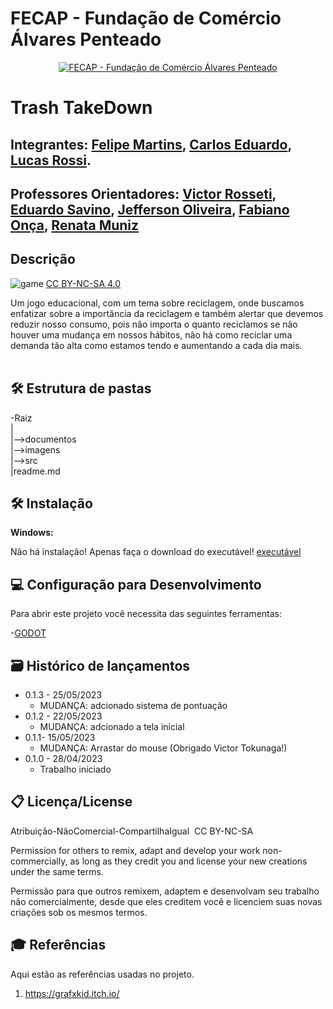 # FECAP - Fundação de Comércio Álvares Penteado

<p align="center">
<a href= "https://www.fecap.br/"><img src="https://encrypted-tbn0.gstatic.com/images?q=tbn:ANd9GcRhZPrRa89Kma0ZZogxm0pi-tCn_TLKeHGVxywp-LXAFGR3B1DPouAJYHgKZGV0XTEf4AE&usqp=CAU" alt="FECAP - Fundação de Comércio Álvares Penteado" border="0"></a>
</p>

# Trash TakeDown


## Integrantes: <a href="https://www.linkedin.com/in/ifelipemartins">Felipe Martins</a>, <a href="https://www.linkedin.com/in/carlos-eduardo-pereira-bento-89536222a">Carlos Eduardo</a>, <a href="">Lucas Rossi</a>.

## Professores Orientadores: <a href="https://www.linkedin.com/in/victorbarq/">Victor Rosseti</a>, <a href="https://www.linkedin.com/in/eduardo-savino-gomes-77833a10/">Eduardo Savino</a>, <a href="https://www.linkedin.com/in/jefferson-silva-2193b323/?originalSubdomain=br">Jefferson Oliveira</a>, <a href="https://www.linkedin.com/in/fabiano-on%C3%A7a-3214a12/">Fabiano Onça</a>, <a href="https://www.linkedin.com/in/remuniz/">Renata Muniz</a>

## Descrição

<p align="center">


![game](https://github.com/2023-1-MCC1/Projeto6/assets/135656904/871e9158-b208-4844-b469-b6c214bc3507)
<a rel="license" href="https://creativecommons.org/licenses/by-nc-sa/4.0/">CC BY-NC-SA 4.0</a> 
</p>


Um jogo educacional, com um tema sobre reciclagem, onde buscamos enfatizar sobre a importância da reciclagem e também alertar que devemos reduzir nosso consumo, pois não importa o quanto reciclamos se não houver uma mudança em nossos hábitos, não há como reciclar uma demanda tão alta como estamos tendo e aumentando a cada dia mais.
<br><br>

## 🛠 Estrutura de pastas

-Raiz<br>
|<br>
|-->documentos<br>
|-->imagens<br>
|-->src<br>
|readme.md<br>

## 🛠 Instalação
 
<b>Windows:</b>

Não há instalação! Apenas faça o download do executável!
<a href="https://edufecap-my.sharepoint.com/:f:/g/personal/carlos_bento_edu_fecap_br/Eq2andFQrtVBh-8jTKEuZHMBCTWMOAfQFitIe40U5Yq-8w?e=he4JhK">executável</a>

## 💻 Configuração para Desenvolvimento

Para abrir este projeto você necessita das seguintes ferramentas:

-<a href="https://godotengine.org/download">GODOT</a>

## 🗃 Histórico de lançamentos

* 0.1.3 - 25/05/2023
    * MUDANÇA: adcionado sistema de pontuação
* 0.1.2 - 22/05/2023
    * MUDANÇA: adcionado a tela inicial 
* 0.1.1- 15/05/2023
    * MUDANÇA: Arrastar do mouse (Obrigado Victor Tokunaga!)
* 0.1.0 - 28/04/2023
    * Trabalho iniciado

## 📋 Licença/License
Atribuição-NãoComercial-CompartilhaIgual  CC BY-NC-SA

Permission for others to remix, adapt and develop your work non-commercially, as long as they credit you and license your new creations under the same terms.

Permissão para que outros remixem, adaptem e desenvolvam seu trabalho não comercialmente, desde que eles creditem você e licenciem suas novas criações sob os mesmos termos.

## 🎓 Referências

Aqui estão as referências usadas no projeto.

1. <https://grafxkid.itch.io/>
